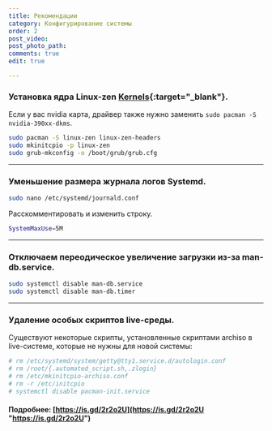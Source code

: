 ```yaml
---
title: Рекомендации
category: Конфигурирование системы
order: 2
post_video: 
post_photo_path: 
comments: true
edit: true

---
```

### Установка ядра Linux-zen [Kernels](https://wiki.archlinux.org/index.php/Kernels){:target="_blank"}.

Если у вас nvidia карта, драйвер также нужно заменить `sudo pacman -S nvidia-390xx-dkms`.

```bash
sudo pacman -S linux-zen linux-zen-headers
sudo mkinitcpio -p linux-zen
sudo grub-mkconfig -o /boot/grub/grub.cfg
```

***

### Уменьшение размера журнала логов Systemd.

```bash
sudo nano /etc/systemd/journald.conf
```

Расскомментировать и изменить строку.

```bash
SystemMaxUse=5M
```

***

### Отключаем переодическое увеличение загрузки из-за man-db.service.

```bash
sudo systemctl disable man-db.service
sudo systemctl disable man-db.timer
```

***

### Удаление особых скриптов live-среды.

Существуют некоторые скрипты, установленные скриптами archiso в live-системе, которые не нужны для новой системы:

```bash
# rm /etc/systemd/system/getty@tty1.service.d/autologin.conf
# rm /root/{.automated_script.sh,.zlogin}
# rm /etc/mkinitcpio-archiso.conf
# rm -r /etc/initcpio
# systemctl disable pacman-init.service
```

#### Подробнее: [https://is.gd/2r2o2U](https://is.gd/2r2o2U "https://is.gd/2r2o2U")